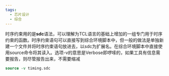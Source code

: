 ```yaml
---
tags:
  - 芯片设计
  - 综合
---
```

时序约束用的是**sdc**语法，可以理解为TCL语言的基础上增加的一组专门用于时序约束的函数。时序约束语句可以直接写到综合环境脚本中，但一般的做法是单独新建一个文件并将时序约束语句放进去，以sdc为扩展名。在综合环境脚本中直接使用source命令将其读入。选项-v的意思是Verbose即啰嗦的，如果工具有信息需要报告，则尽管报告出来，不需要缩减
```tcl
source -v timing.sdc
```
